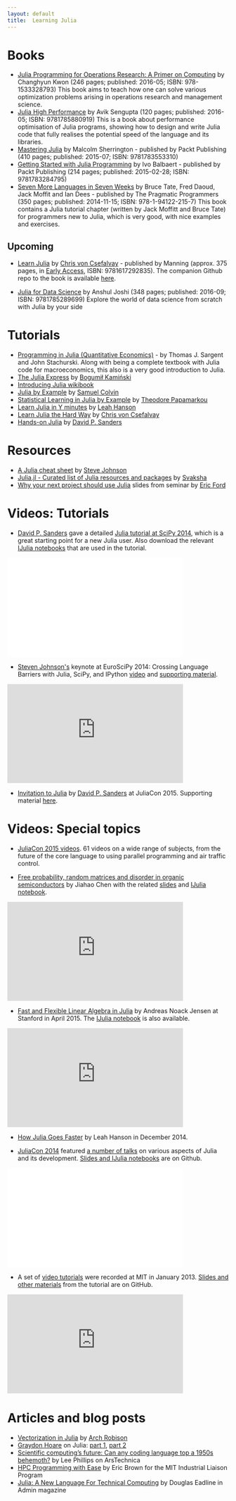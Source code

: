 ```yaml
---
layout: default
title:  Learning Julia
---
```

# Books

- [Julia Programming for Operations Research: A Primer on Computing](http://www.chkwon.net/julia) by Changhyun Kwon (246 pages; published: 2016-05; ISBN: 978-1533328793) 
    This book aims to teach how one can solve various optimization problems arising in operations research and management science. 
- [Julia High Performance](https://www.packtpub.com/application-development/julia-high-performance) by Avik Sengupta (120 pages; published: 2016-05; ISBN: 9781785880919) 
    This is a book about performance optimisation of Julia programs, showing how to design and write Julia code that fully realises the potential speed of the language and its libraries. 
- [Mastering Julia](https://www.packtpub.com/application-development/mastering-julia) by Malcolm Sherrington - published by Packt Publishing (410 pages; published: 2015-07; ISBN: 9781783553310)
- [Getting Started with Julia Programming](https://www.packtpub.com/application-development/getting-started-julia-programming/) by Ivo Balbaert - published by Packt Publishing (214 pages; published: 2015-02-28; ISBN: 9781783284795)
- [Seven More Languages in Seven Weeks](https://pragprog.com/book/7lang/seven-more-languages-in-seven-weeks) by Bruce Tate, Fred Daoud, Jack Moffit and Ian Dees - published by The Pragmatic Programmers (350 pages; published: 2014-11-15; ISBN: 978-1-94122-215-7)
    This book contains a Julia tutorial chapter (written by Jack Moffitt and Bruce Tate) for programmers new to Julia, which is very good, with nice examples and exercises.

## Upcoming

- [Learn Julia](http://www.manning.com/voncsefalvay/) by [Chris von Csefalvay](http://www.chrisvoncsefalvay.com) - published by Manning (approx. 375 pages, in [Early Access](http://www.manning.com/about/meap.html), ISBN: 9781617292835). The companion Github repo to the book is available [here](https://github.com/chrisvoncsefalvay/juliabook).

- [Julia for Data Science](https://www.packtpub.com/big-data-and-business-intelligence/julia-data-science) by Anshul Joshi (348 pages; published: 2016-09; ISBN: 9781785289699)
    Explore the world of data science from scratch with Julia by your side

# Tutorials

- [Programming in Julia (Quantitative Economics)](http://quant-econ.net/jl/learning_julia.html) - by Thomas J. Sargent and John Stachurski. Along with being a complete textbook with Julia code for macroeconomics, this also is a very good introduction to Julia.
- [The Julia Express](https://github.com/bkamins/The-Julia-Express) by [Bogumił Kamiński](http://bogumilkaminski.pl)
- [Introducing Julia wikibook](https://en.wikibooks.org/wiki/Introducing_Julia)
- [Julia by Example](http://www.scolvin.com/juliabyexample/) by [Samuel Colvin](http://www.scolvin.com/)
- [Statistical Learning in Julia by Example](https://github.com/scidom/StatsLearningByExample.jl) by [Theodore Papamarkou](http://www.gla.ac.uk/schools/mathematicsstatistics/staff/theodorepapamarkou/)
- [Learn Julia in Y minutes](http://learnxinyminutes.com/docs/julia/) by [Leah Hanson](http://blog.leahhanson.us/)
- [Learn Julia the Hard Way](https://github.com/chrisvoncsefalvay/learn-julia-the-hard-way) by [Chris von Csefalvay](http://chrisvoncsefalvay.com/)
- [Hands-on Julia](https://github.com/dpsanders/hands_on_julia) by [David P. Sanders](http://sistemas.fciencias.unam.mx/~dsanders/)

# Resources

- [A Julia cheat sheet](http://math.mit.edu/~stevenj/Julia-cheatsheet.pdf) by [Steve Johnson](http://math.mit.edu/~stevenj/)
- [Julia.jl - Curated list of Julia resources and packages](https://github.com/svaksha/Julia.jl#index) by [Svaksha](http://svaksha.com/pages/Bio)
- [Why your next project should use Julia](https://speakerdeck.com/eford/why-your-next-project-should-use-julia) slides from seminar by [Eric Ford](http://www.personal.psu.edu/~ebf11/) 

# Videos: Tutorials

- [David P. Sanders](http://sistemas.fciencias.unam.mx/~dsanders/) gave a detailed [Julia tutorial at SciPy 2014](https://www.youtube.com/watch?v=vWkgEddb4-A), which is a great starting point for a new Julia user. Also download the relevant [IJulia notebooks](https://github.com/dpsanders/scipy_2014_julia) that are used in the tutorial.

<iframe width="400" height="225" src="//www.youtube.com/embed/videoseries?list=PLP8iPy9hna6T0dEHtj0GZymvT6ODIJWj0" frameborder="0" allowfullscreen></iframe>

- [Steven Johnson's](http://math.mit.edu/~stevenj/) keynote at EuroSciPy 2014: Crossing Language Barriers with Julia, SciPy, and IPython [video](https://www.youtube.com/watch?v=jhlVHoeB05A&list=PLYx7XA2nY5GfavGAILg08spnrR7QWLimi) and [supporting material](https://github.com/stevengj/Julia-EuroSciPy14).

<iframe width="400" height="225" src="https://www.youtube.com/embed/jhlVHoeB05A?list=PLYx7XA2nY5GfavGAILg08spnrR7QWLimi" frameborder="0" allowfullscreen></iframe>

- [Invitation to Julia](https://www.youtube.com/watch?v=gQ1y5NUD_RI) by [David P. Sanders](http://sistemas.fciencias.unam.mx/~dsanders/) at JuliaCon 2015. Supporting material [here](https://github.com/dpsanders/invitation_to_julia).

# Videos: Special topics

- [JuliaCon 2015 videos](https://www.youtube.com/playlist?list=PLP8iPy9hna6Sdx4soiGrSefrmOPdUWixM). 61 videos on a wide range of subjects, from the future of the core language to using parallel programming and air traffic control.

- [Free probability, random matrices and disorder in organic semiconductors](https://www.youtube.com/watch?v=68yy33jOkOs) by Jiahao Chen with the related [slides](http://www.slideshare.net/acidflask/free-probability-random-matrices-and-disorder-in-organic-semiconductors) and [IJulia notebook](http://nbviewer.ipython.org/github/jiahao/ijulia-notebooks-assorted/blob/master/RMT%20history.ipynb).

<iframe width="400" height="225" src="https://www.youtube.com/embed/68yy33jOkOs" frameborder="0" allowfullscreen></iframe>

- [Fast and Flexible Linear Algebra in Julia](https://www.youtube.com/watch?v=VS0fnUOAKpI) by Andreas Noack Jensen at Stanford in April 2015. The [IJulia notebook](http://andreasnoack.github.io/talks/2015AprilStanford_AndreasNoack.ipynb) is also available.

<iframe width="400" height="225" src="https://www.youtube.com/embed/VS0fnUOAKpI" frameborder="0" allowfullscreen></iframe>

- [How Julia Goes Faster](https://yow.eventer.com/yow-2014-1222/how-julia-goes-faster-by-leah-hanson-1694) by Leah Hanson in December 2014.

- [JuliaCon 2014](http://www.juliacon.org) featured [a number of talks](https://www.youtube.com/playlist?list=PLP8iPy9hna6TSRouJfvobfxkZFYiPSvPd) on various aspects of Julia and its development. [Slides and IJulia notebooks](https://github.com/JuliaCon/presentations) are on Github.

<iframe width="400" height="225" src="//www.youtube.com/embed/videoseries?list=PLP8iPy9hna6TSRouJfvobfxkZFYiPSvPd" frameborder="0" allowfullscreen></iframe>

- A set of [video tutorials](https://www.youtube.com/playlist?list=PLP8iPy9hna6Si2sjMkrPY-wt2mEouZgaZ) were recorded at MIT in January 2013. [Slides and other materials](https://github.com/JuliaLang/julia-tutorial) from the tutorial are on GitHub.

<iframe width="400" height="225" src="https://www.youtube.com/embed/videoseries?list=PLP8iPy9hna6Si2sjMkrPY-wt2mEouZgaZ" frameborder="0" allowfullscreen></iframe>

# Articles and blog posts

- [Vectorization in Julia](https://software.intel.com/en-us/articles/vectorization-in-julia) by [Arch Robison](https://github.com/ArchRobison)
- [Graydon Hoare](http://graydon2.dreamwidth.org/) on Julia: [part 1](http://graydon2.dreamwidth.org/3186.html), [part 2](http://graydon2.dreamwidth.org/189377.html)
- [Scientific computing’s future: Can any coding language top a 1950s behemoth?](http://arstechnica.com/science/2014/05/scientific-computings-future-can-any-coding-language-top-a-1950s-behemoth/) by Lee Phillips on ArsTechnica
- [HPC Programming with Ease](http://ilp.mit.edu/newsstory.jsp?id=19970) by Eric Brown for the MIT Industrial Liaison Program
- [Julia: A New Language For Technical Computing](http://www.admin-magazine.com/HPC/Articles/Julia-A-New-Language-For-Technical-Computing) by Douglas Eadline in Admin magazine
